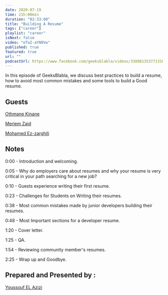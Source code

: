 ```yaml
---
date: 2020-07-19
time: 21h:00min
duration: "02:33:00"
title: "Building A Resume"
tags: ["career"]
playlist: "career"
isNext: false
video: "eTaI-aYN9Vw"
published: true
featured: true
url: ""
podcastUrl: https://www.facebook.com/geeksblabla/videos/338981353771310/
---
```


In this episode of GeeksBlabla, we discuss best practices to build a resume, how to avoid most common mistakes and some tools to build a Good resume.

## Guests

[Othmane Kinane](https://www.facebook.com/o.kinane/)

[Meriem Zaid](https://www.facebook.com/MeriemZaid)

[Mohamed Ez-zarghili](https://www.facebook.com/mohamed.ezzarghili)

## Notes

0:00 - Introduction and welcoming.

0:05 - Why do employers care about resumes and why your resume is very critical in your path searching for a new job?

0:10 - Guests experience writing their first resume.

0:23 - Challenges for Students on Writing their resumes.

0:38 - Most common mistakes made by junior developers building their resumes.

0:48 - Most Important sections for a developer resume.

1:20 - Cover letter.

1:25 - QA.

1:54 - Reviewing community member's resumes.

2:25 - Wrap up and Goodbye.

## Prepared and Presented by :

[Youssouf EL Azizi](https://elazizi.com/)
